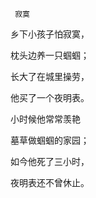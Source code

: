      寂寞 

   乡下小孩子怕寂寞， 

   枕头边养一只蝈蝈； 

   长大了在城里操劳， 

   他买了一个夜明表。 

   小时候他常常羡艳 

   墓草做蝈蝈的家园； 

   如今他死了三小时， 

   夜明表还不曾休止。 

